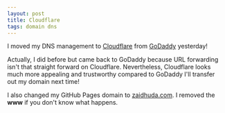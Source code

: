 ```yaml
---
layout: post
title: Cloudflare
tags: domain dns
---
```


I moved my DNS management to [Cloudflare](cloudflare.com) from [GoDaddy](godaddy.com) yesterday!

Actually, I did before but came back to GoDaddy because URL forwarding isn't that straight forward on Cloudflare. Nevertheless, Cloudflare looks much more appealing and trustworthy compared to GoDaddy I'll transfer out my domain next time!

I also changed my GitHub Pages domain to [zaidhuda.com](zaidhuda.com). I removed the **www** if you don't know what happens.
